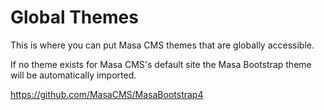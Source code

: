 # Global Themes

This is where you can put Masa CMS themes that are globally accessible.

If no theme exists for Masa CMS's default site the Masa Bootstrap theme will be automatically imported.

https://github.com/MasaCMS/MasaBootstrap4
